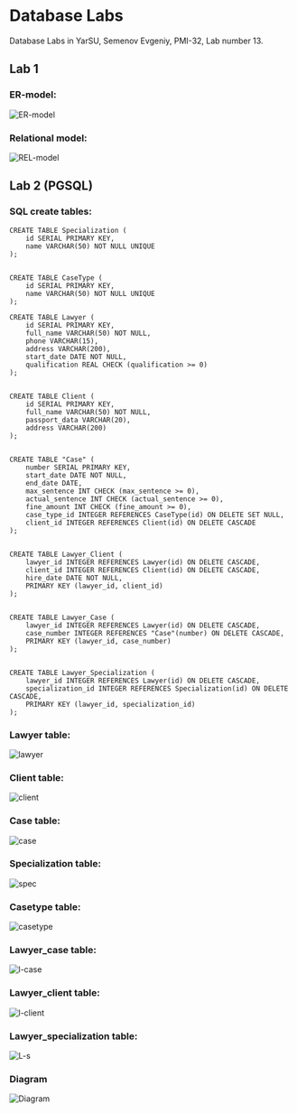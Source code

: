 

# Database Labs

Database Labs in YarSU, Semenov Evgeniy, PMI-32, Lab number 13.

## Lab 1
### ER-model:
![ER-model](https://github.com/Semonzz/databaseLabs/blob/main/1/1.png)
### Relational model:
![REL-model](https://github.com/Semonzz/databaseLabs/blob/main/1/2_1.png)


## Lab 2 (PGSQL)
### SQL create tables:
```
CREATE TABLE Specialization (
    id SERIAL PRIMARY KEY,
    name VARCHAR(50) NOT NULL UNIQUE
);


CREATE TABLE CaseType (
    id SERIAL PRIMARY KEY,
    name VARCHAR(50) NOT NULL UNIQUE
);

CREATE TABLE Lawyer (
    id SERIAL PRIMARY KEY,
    full_name VARCHAR(50) NOT NULL,
    phone VARCHAR(15),
    address VARCHAR(200),
    start_date DATE NOT NULL,
    qualification REAL CHECK (qualification >= 0)
);


CREATE TABLE Client (
    id SERIAL PRIMARY KEY,
    full_name VARCHAR(50) NOT NULL,
    passport_data VARCHAR(20),
    address VARCHAR(200)
);


CREATE TABLE "Case" (
    number SERIAL PRIMARY KEY,
    start_date DATE NOT NULL,
    end_date DATE,
    max_sentence INT CHECK (max_sentence >= 0),
    actual_sentence INT CHECK (actual_sentence >= 0),
    fine_amount INT CHECK (fine_amount >= 0),
    case_type_id INTEGER REFERENCES CaseType(id) ON DELETE SET NULL,
    client_id INTEGER REFERENCES Client(id) ON DELETE CASCADE
);


CREATE TABLE Lawyer_Client (
    lawyer_id INTEGER REFERENCES Lawyer(id) ON DELETE CASCADE,
    client_id INTEGER REFERENCES Client(id) ON DELETE CASCADE,
    hire_date DATE NOT NULL,
    PRIMARY KEY (lawyer_id, client_id)
);


CREATE TABLE Lawyer_Case (
    lawyer_id INTEGER REFERENCES Lawyer(id) ON DELETE CASCADE,
    case_number INTEGER REFERENCES "Case"(number) ON DELETE CASCADE,
    PRIMARY KEY (lawyer_id, case_number)
);


CREATE TABLE Lawyer_Specialization (
    lawyer_id INTEGER REFERENCES Lawyer(id) ON DELETE CASCADE,
    specialization_id INTEGER REFERENCES Specialization(id) ON DELETE CASCADE,
    PRIMARY KEY (lawyer_id, specialization_id)
);
```
### Lawyer table:
![lawyer](/2/lawyer.png)
### Client table:
![client](/2/client.png)
### Case table:
![case](/2/case.png)
### Specialization table:
![spec](/2/specialization.png)
### Casetype table:
![casetype](/2/casetype.png)
### Lawyer_case table:
![l-case](/2/lawyer_case.png)
### Lawyer_client table:
![l-client](/2/lawyer_client.png)
### Lawyer_specialization table:
![L-s](/2/lawyer_specialization.png)
### Diagram
![Diagram](/2/diagram.png)
